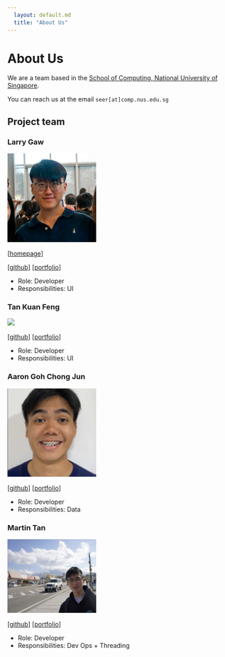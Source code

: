 ```yaml
---
  layout: default.md
  title: "About Us"
---
```


# About Us

We are a team based in the [School of Computing, National University of Singapore](http://www.comp.nus.edu.sg).

You can reach us at the email `seer[at]comp.nus.edu.sg`

## Project team

### Larry Gaw

<img src="images/larrygaw.png" width="200px">

[[homepage](http://www.comp.nus.edu.sg/~damithch)]

[[github](https://github.com/larrygaw)]
[[portfolio](team/larrygaw.md)]

* Role: Developer
* Responsibilities: UI


### Tan Kuan Feng

<img src="images/goodguykf.png" width="200px">

[[github](http://github.com/goodguykf)]
[[portfolio](team/goodguykf.md)]


* Role: Developer
* Responsibilities: UI

### Aaron Goh Chong Jun

<img src="images/aaroncjgoh.png" width="200px">

[[github](http://github.com/aaroncjgoh)]
[[portfolio](team/aaroncjgoh.md)]

* Role: Developer
* Responsibilities: Data

### Martin Tan

<img src="images/amptea.png" width="200px">

[[github](http://github.com/amptea)]
[[portfolio](team/martin.md)]

* Role: Developer
* Responsibilities: Dev Ops + Threading